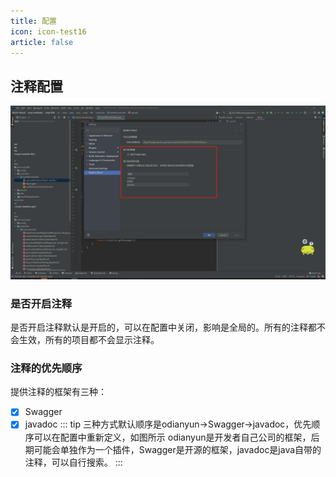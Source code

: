```yaml
---
title: 配置
icon: icon-test16
article: false
---
```


## 注释配置
![配置](/assets/images/restfulCloud/describe-1654525288813.png)
### 是否开启注释
是否开启注释默认是开启的，可以在配置中关闭，影响是全局的。所有的注释都不会生效，所有的项目都不会显示注释。
### 注释的优先顺序
提供注释的框架有三种：
- [x] Swagger
- [x] javadoc
::: tip
三种方式默认顺序是odianyun->Swagger->javadoc，优先顺序可以在配置中重新定义，如图所示
odianyun是开发者自己公司的框架，后期可能会单独作为一个插件，Swagger是开源的框架，javadoc是java自带的注释，可以自行搜索。
:::
